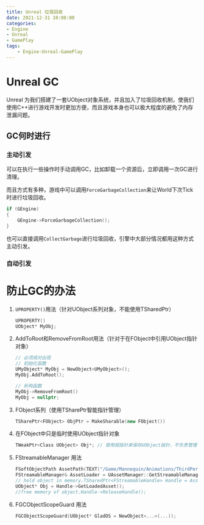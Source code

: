 ```yaml
---
title: Unreal 垃圾回收
date: 2021-12-31 10:08:00
categories:
- Engine
- Unreal
- GamePlay
tags:
    - Engine-Unreal-GamePlay
---
```


# Unreal GC 
Unreal 为我们搭建了一套UObject对象系统，并且加入了垃圾回收机制，使我们使用C++进行游戏开发时更加方便，而且游戏本身也可以极大程度的避免了内存泄漏问题。

## GC何时进行
### 主动引发
可以在执行一些操作时手动调用GC，比如卸载一个资源后，立即调用一次GC进行清理。

而且方式有多种，游戏中可以调用`ForceGarbageCollection`来让World下次Tick时进行垃圾回收。
```C++
if (GEngine)
{
    GEngine->ForceGarbageCollection();
}
```
也可以直接调用`CollectGarbage`进行垃圾回收，引擎中大部分情况都用这种方式主动引发。

### 自动引发


# 防止GC的办法
1. `UPROPERTY()`用法（针对UObject系列对象，不能使用TSharedPtr）
   ```C++
   UPROPERTY()
   UObject* MyObj;
   ```
2. AddToRoot和RemoveFromRoot用法（针对于在FObject中引用UObject指针对象）
   ```C++
   // 必须成对出现
   // 初始化函数
   UMyObject* MyObj = NewObject<UMyObject>();
   MyObj.AddToRoot();

   // 析构函数
   MyObj->RemoveFromRoot()
   MyObj = nullptr; 
   ```

3. FObject系列（使用TSharePtr智能指针管理）
    ```C++
    TSharePtr<FObject> ObjPtr = MakeSharable(new FObject())
    ```
4. 在FObject中只是临时使用UObject指针对象

    ```C++
    TWeakPtr<Class UObject> Obj*; // 使用弱指针来保存UObject指针，不负责管理
    ```

5. FStreamableManager 用法

    ```C++
    FSoftObjectPath AssetPath(TEXT("/Game/Mannequin/Animations/ThirdPersonWalk.ThirdPersonWalk"));
    FStreamableManager& AssetLoader = UAssetManager::GetStreamableManager();
    // hold object in memory.TSharedPtr<FStreamableHandle> Handle = AssetLoader.RequestSyncLoad(AssetPath, true);
    UObject* Obj = Handle->GetLoadedAsset();
    //free memory of object.Handle->ReleaseHandle();
    ```

6. FGCObjectScopeGuard 用法

    ```C++
    FGCObjectScopeGuard(UObject* GladOS = NewObject<...>(...));
    ```